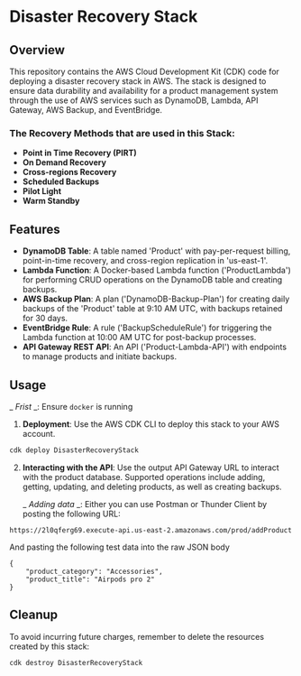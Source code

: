 # Disaster Recovery Stack

## Overview

This repository contains the AWS Cloud Development Kit (CDK) code for deploying a disaster recovery stack in AWS. The stack is designed to ensure data durability and availability for a product management system through the use of AWS services such as DynamoDB, Lambda, API Gateway, AWS Backup, and EventBridge.

### The Recovery Methods that are used in this Stack:

- **Point in Time Recovery (PIRT)**
- **On Demand Recovery**
- **Cross-regions Recovery**
- **Scheduled Backups**
- **Pilot Light**
- **Warm Standby**

## Features

- **DynamoDB Table**: A table named 'Product' with pay-per-request billing, point-in-time recovery, and cross-region replication in 'us-east-1'.
- **Lambda Function**: A Docker-based Lambda function ('ProductLambda') for performing CRUD operations on the DynamoDB table and creating backups.
- **AWS Backup Plan**: A plan ('DynamoDB-Backup-Plan') for creating daily backups of the 'Product' table at 9:10 AM UTC, with backups retained for 30 days.
- **EventBridge Rule**: A rule ('BackupScheduleRule') for triggering the Lambda function at 10:00 AM UTC for post-backup processes.
- **API Gateway REST API**: An API ('Product-Lambda-API') with endpoints to manage products and initiate backups.

## Usage

_ _Frist_ _: Ensure ```docker``` is running

1. **Deployment**: Use the AWS CDK CLI to deploy this stack to your AWS account.
```bash
cdk deploy DisasterRecoveryStack
```
2. **Interacting with the API**: Use the output API Gateway URL to interact with the product database. Supported operations include adding, getting, updating, and deleting products, as well as creating backups.

    _ _Adding data_ _: Either you can use Postman or Thunder Client by posting the following URL:
```
https://2l0qferg69.execute-api.us-east-2.amazonaws.com/prod/addProduct
```
And pasting the following test data into the raw JSON body
```
{
    "product_category": "Accessories",
    "product_title": "Airpods pro 2"
}
```

## Cleanup

To avoid incurring future charges, remember to delete the resources created by this stack:
```bash
cdk destroy DisasterRecoveryStack
```